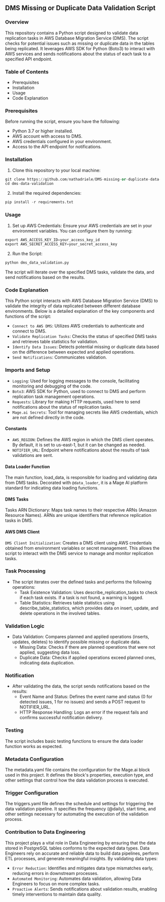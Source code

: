 ## DMS Missing or Duplicate Data Validation Script

### Overview
This repository contains a Python script designed to validate data replication tasks in AWS Database Migration Service (DMS). The script checks for potential issues such as missing or duplicate data in the tables being replicated. It leverages AWS SDK for Python (Boto3) to interact with AWS services and sends notifications about the status of each task to a specified API endpoint.

### Table of Contents
- Prerequisites
- Installation
- Usage
- Code Explanation

### Prerequisites
Before running the script, ensure you have the following:

- Python 3.7 or higher installed.
- AWS account with access to DMS.
- AWS credentials configured in your environment.
- Access to the API endpoint for notifications.

### Installation
1. Clone this repository to your local machine:

```py
git clone https://github.com/nathadriele/DMS-missing-or-duplicate-data-validation-script.git
cd dms-data-validation
```

2. Install the required dependencies:

```py
pip install -r requirements.txt
```

### Usage
1. Set up AWS Credentials: Ensure your AWS credentials are set in your environment variables. You can configure them by running:

```py
export AWS_ACCESS_KEY_ID=your_access_key_id
export AWS_SECRET_ACCESS_KEY=your_secret_access_key
```

2. Run the Script:

```py
python dms_data_validation.py
```

The script will iterate over the specified DMS tasks, validate the data, and send notifications based on the results.

### Code Explanation
This Python script interacts with AWS Database Migration Service (DMS) to validate the integrity of data replicated between different database environments. Below is a detailed explanation of the key components and functions of the script:

- `Connect to AWS DMS`: Utilizes AWS credentials to authenticate and connect to DMS.
- `Validate Replication Tasks`: Checks the status of specified DMS tasks and retrieves table statistics for validation.
- `Identify Data Issues`: Detects potential missing or duplicate data based on the difference between expected and applied operations.
- `Send Notifications`: Communicates validation.

### Imports and Setup
- `Logging`: Used for logging messages to the console, facilitating monitoring and debugging of the code.
- `Boto3`: AWS SDK for Python, used to connect to DMS and perform replication task management operations.
- `Requests`: Library for making HTTP requests, used here to send notifications about the status of replication tasks.
- `Mage.ai Secrets`: Tool for managing secrets like AWS credentials, which are not defined directly in the code.

#### Constants
- `AWS_REGION`: Defines the AWS region in which the DMS client operates. By default, it is set to us-east-1, but it can be changed as needed.
- `NOTIFIER_URL`: Endpoint where notifications about the results of task validations are sent.

#### Data Loader Function
The main function, load_data, is responsible for loading and validating data from DMS tasks. Decorated with `@data_loader`, it is a Mage AI platform standard for indicating data loading functions.

#### DMS Tasks
Tasks ARN Dictionary: Maps task names to their respective ARNs (Amazon Resource Names). ARNs are unique identifiers that reference replication tasks in DMS.

#### AWS DMS Client
`DMS Client Initialization`: Creates a DMS client using AWS credentials obtained from environment variables or secret management. This allows the script to interact with the DMS service to manage and monitor replication tasks.

### Task Processing
- The script iterates over the defined tasks and performs the following operations:
    - Task Existence Validation: Uses describe_replication_tasks to check if each task exists. If a task is not found, a warning is logged.
    - Table Statistics: Retrieves table statistics using describe_table_statistics, which provides data on insert, update, and delete operations in the involved tables.

### Validation Logic
- Data Validation: Compares planned and applied operations (inserts, updates, deletes) to identify possible missing or duplicate data.
    - Missing Data: Checks if there are planned operations that were not applied, suggesting data loss.
    - Duplicate Data: Checks if applied operations exceed planned ones, indicating data duplication.

### Notification
- After validating the data, the script sends notifications based on the results:
    - Event Name and Status: Defines the event name and status (0 for detected issues, 1 for no issues) and sends a POST request to NOTIFIER_URL.
    - HTTP Response Handling: Logs an error if the request fails and confirms successful notification delivery.

### Testing
The script includes basic testing functions to ensure the data loader function works as expected.

### Metadata Configuration
The metadata.yaml file contains the configuration for the Mage.ai block used in this project. It defines the block's properties, execution type, and other settings that control how the data validation process is executed.

### Trigger Configuration
The triggers.yaml file defines the schedule and settings for triggering the data validation pipeline. It specifies the frequency (@daily), start time, and other settings necessary for automating the execution of the validation process.

### Contribution to Data Engineering
This project plays a vital role in Data Engineering by ensuring that the data stored in PostgreSQL tables conforms to the expected data types. Data Engineers rely on accurate and reliable data to build data pipelines, perform ETL processes, and generate meaningful insights. By validating data types:
- `Error Reduction`: Identifies and mitigates data type mismatches early, reducing errors in downstream processes.
- `Automated Monitoring`: Automates data validation, allowing Data Engineers to focus on more complex tasks.
- `Proactive Alerts`: Sends notifications about validation results, enabling timely interventions to maintain data quality.

